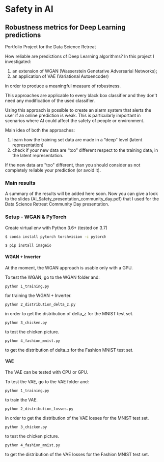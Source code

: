 # Safety in AI
## Robustness metrics for Deep Learning predictions

Portfolio Project for the Data Science Retreat

How reliable are predictions of Deep Learning algorithms? In this project I investigated:
1. an extension of WGAN (Wasserstein Genetarive Adversarial Networks);
2. an application of VAE (Variational Autoencoder)

in order to produce a meaningful measure of robustness.

This approaches are applicable to every black box classifier and they don't need any modification of the used classifier.

Using this approach is possible to create an alarm system that alerts the user if an online prediction is weak. This is particularly important in scenarios where AI could affect the safety of people or environment.

Main idea of both the approaches:
1. learn how the training set data are made in a “deep” level (latent representation)
2. check if your new data are “too” different respect to the training data, in the latent representation.

If the new data are "too" different, than you should consider as not completely reliable your prediction (or avoid it).

### Main results
A summary of the results will be added here soon. Now you can give a look to the slides (AI_Safety_presentation_community_day.pdf) that I used for the Data Science Retreat Community Day presentation.

### Setup - WGAN & PyTorch

Create virtual env with Python 3.6+ (tested on 3.7)

```bash
$ conda install pytorch torchvision -c pytorch

$ pip install imageio
```

#### WGAN + Inverter
At the moment, the WGAN approach is usable only with a GPU.

To test the WGAN, go to the WGAN folder and:
```
python 1_training.py
```
for training the WGAN + Inverter.

```
python 2_distribution_delta_z.py
```
in order to get the distribution of delta_z for the MNIST test set.

```
python 3_chicken.py
```
to test the chicken picture.

```
python 4_fashion_mnist.py
```
to get the distribution of delta_z for the Fashion MNIST test set.

#### VAE
The VAE can be tested with CPU or GPU.

To test the VAE, go to the VAE folder and:
```
python 1_training.py
```
to train the VAE.

```
python 2_distribution_losses.py
```
in order to get the distribution of the VAE losses for the MNIST test set.

```
python 3_chicken.py
```
to test the chicken picture.

```
python 4_fashion_mnist.py
```
to get the distribution of the VAE losses for the Fashion MNIST test set.

